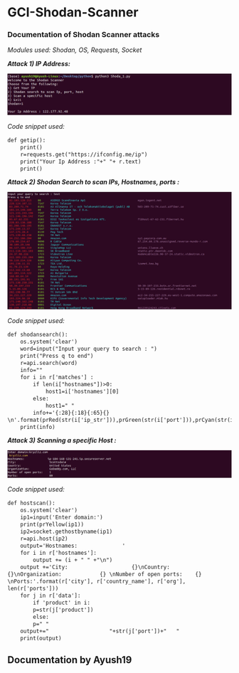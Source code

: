# GCI-Shodan-Scanner
### Documentation of Shodan Scanner attacks
_Modules used: Shodan, OS, Requests, Socket_

___Attack 1) IP Address:___

![alt text](https://github.com/Ayush19-01/GCI-Shodan-Scanner/blob/master/resources/Screenshot%20from%202019-12-20%2018-04-26.png)

_Code snippet used:_
```
def getip():
    print()
    r=requests.get("https://ifconfig.me/ip")
    print("Your Ip Address :"+" "+ r.text)
    print()
```    
___Attack 2) Shodan Search to scan IPs, Hostnames, ports :___

![alt text](https://github.com/Ayush19-01/GCI-Shodan-Scanner/blob/master/resources/Screenshot%20from%202019-12-20%2018-20-48.png)

_Code snippet used:_

    def shodansearch():
	    os.system('clear')
	    word=input("Input your query to search : ")
	    print("Press q to end")
	    r=api.search(word)
	    info=""
	    for i in r['matches'] :
		    if len(i["hostnames"])>0:
			    host1=i['hostnames'][0]
		    else:
			    host1=" "
		    info+='{:28}{:18}{:65}{} \n'.format(prRed(str(i['ip_str'])),prGreen(str(i['port'])),prCyan(str(i['isp'])),prPurple(str(host1)))
        print(info)
___Attack 3) Scanning a specific Host :___

![alt text](https://github.com/Ayush19-01/GCI-Shodan-Scanner/blob/master/resources/Screenshot%20from%202019-12-20%2018-05-45.png)

_Code snippet used:_
        
    def hostscan():
	    os.system('clear')
	    ip1=input('Enter domain:')
	    print(prYellow(ip1))
	    ip2=socket.gethostbyname(ip1)
	    r=api.host(ip2)
	    output='Hostnames:              '
	    for i in r['hostnames']:
	        output += (i + " " +"\n")
	    output +='City:                    {}\nCountry:                 {}\nOrganization:            {} \nNumber of open ports:    {} \nPorts:'.format(r['city'], r['country_name'], r['org'], len(r['ports']))
	    for j in r['data']:
	        if 'product' in i:
		    p=str(j['product'])
	        else:
		    p=" "
		output+="                   "+str(j['port'])+"   "
	    print(output)
## Documentation by Ayush19
